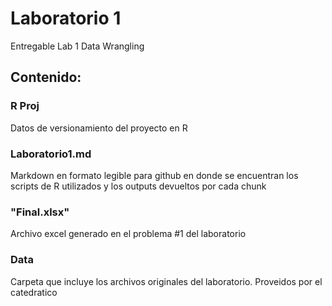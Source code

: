 # Laboratorio 1

Entregable Lab 1 Data Wrangling

## Contenido:

### R Proj

Datos de versionamiento del proyecto en R

### Laboratorio1.md

Markdown en formato legible para github en donde se encuentran los scripts de R utilizados y los outputs devueltos por cada chunk

### "Final.xlsx"

Archivo excel generado en el problema #1 del laboratorio

### Data

Carpeta que incluye los archivos originales del laboratorio. Proveidos por el catedratico

